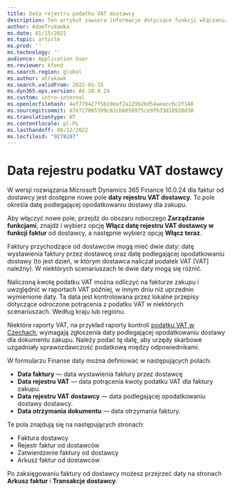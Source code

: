 ```yaml
---
title: Data rejestru podatku VAT dostawcy
description: Ten artykuł zawiera informacje dotyczące funkcji włączania daty rejestru VAT dostawcy
author: AdamTrukawka
ms.date: 01/15/2022
ms.topic: article
ms.prod: ''
ms.technology: ''
audience: Application User
ms.reviewer: kfend
ms.search.region: global
ms.author: atrukawk
ms.search.validFrom: 2022-01-15
ms.dyn365.ops.version: AX 10.0.24
ms.custom: intro-internal
ms.openlocfilehash: 4af770427f5b19eaf2a129b26d54aeacc6c2f148
ms.sourcegitcommit: 87e727005399c82cbb6509f5ce9fb33d18928d30
ms.translationtype: HT
ms.contentlocale: pl-PL
ms.lasthandoff: 08/12/2022
ms.locfileid: "9278287"
---
```

# <a name="date-of-vendor-vat-register"></a>Data rejestru podatku VAT dostawcy

W wersji rozwiązania Microsoft Dynamics 365 Finance 10.0.24 dla faktur od dostawcy jest dostępne nowe pole **daty rejestru VAT dostawcy**. To pole określa datę podlegającej opodatkowaniu dostawy dla zakupu.

Aby włączyć nowe pole, przejdź do obszaru roboczego **Zarządzanie funkcjami**, znajdź i wybierz opcję **Włącz datę rejestru VAT dostawcy w funkcji faktur** od dostawcy, a następnie wybierz opcję **Włącz teraz**.

Faktury przychodzące od dostawców mogą mieć dwie daty: datę wystawienia faktury przez dostawcę oraz datę podlegającej opodatkowaniu dostawy (to jest dzień, w którym dostawca naliczał podatek VAT [VAT] należny). W niektórych scenariuszach te dwie daty mogą się różnić.

Naliczoną kwotę podatku VAT można odliczyć na fakturze zakupu i uwzględnić w raportach VAT później, w innym dniu niż uprzednio wymienione daty. Ta data jest kontrolowana przez lokalne przepisy dotyczące odroczone potrącenia z podatku VAT w niektórych scenariuszach. Według kraju lub regionu.

Niektóre raporty VAT, na przykład raporty kontroli [podatku VAT w Czechach](emea-cze-vat-declaration-tax-declaration-model.md#vat-control-statement), wymagają zgłoszenia daty podlegającej opodatkowaniu dostawy dla dokumentu zakupu. Należy podać tę datę, aby urzędy skarbowe uzgadniały sprawozdawczość podatkową między odpowiednikami.

W formularzu Finanse daty można definiować w następujących polach:

- **Data faktury** — data wystawienia faktury przez dostawcę
- **Data rejestru VAT** — data potrącenia kwoty podatku VAT dla faktury zakupu.
- **Data rejestru VAT dostawcy** — data podlegającej opodatkowaniu dostawy dostawcy.
- **Data otrzymania dokumentu** — data otrzymania faktury.

Te pola znajdują się na następujących stronach:

- Faktura dostawcy
- Rejestr faktur od dostawców
- Zatwierdzenie faktury od dostawcy
- Arkusz faktur od dostawców

Po zaksięgowaniu faktury od dostawcy możesz przejrzeć daty na stronach **Arkusz faktur** i **Transakcje dostawcy**.
